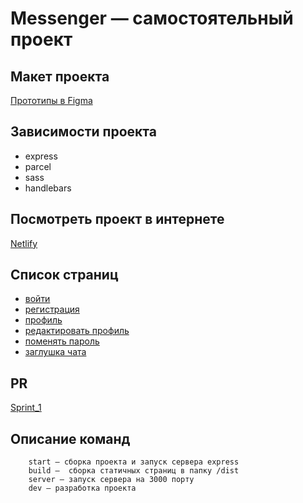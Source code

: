 # Messenger — самостоятельный проект

## Макет проекта

[Прототипы в Figma](https://www.figma.com/file/mz9eRjSYsdz02NhdcOKn3C/MyChat?node-id=0%3A1)

## Зависимости проекта

- express
- parcel
- sass
- handlebars

## Посмотреть проект в интернете

[Netlify](https://homework-messanger.netlify.app/)

## Список страниц

* [войти](https://homework-messanger.netlify.app/login)
* [регистрация](https://homework-messanger.netlify.app/signup)
* [профиль](https://homework-messanger.netlify.app/show)
* [редактировать профиль](https://homework-messanger.netlify.app/edit)
* [поменять пароль](https://homework-messanger.netlify.app/changePassword)
* [заглушка чата](https://homework-messanger.netlify.app/chat)

## PR

[Sprint_1](https://github.com/oduvankenobi/middle.messenger.praktikum.yandex/pull/2)

## Описание команд

```
    start — сборка проекта и запуск сервера express
    build —  сборка статичных страниц в папку /dist
    server — запуск сервера на 3000 порту    
    dev — разработка проекта
```
